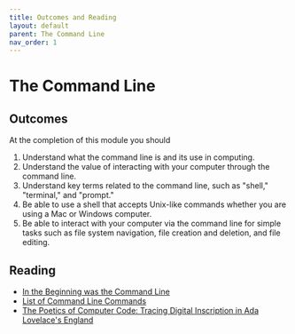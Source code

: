 ```yaml
---
title: Outcomes and Reading
layout: default
parent: The Command Line
nav_order: 1
---
```

# The Command Line

## Outcomes

At the completion of this module you should

1.  Understand what the command line is and its use in computing.
2.  Understand the value of interacting with your computer through the command line.
3.  Understand key terms related to the command line, such as "shell," "terminal," and "prompt."
4.  Be able to use a shell that accepts Unix-like commands whether you are using a Mac or Windows computer.
5.  Be able to interact with your computer via the command line for simple tasks such as file system navigation, file creation and deletion, and file editing.


## Reading

- [In the Beginning was the Command Line](http://project.cyberpunk.ru/lib/in_the_beginning_was_the_command_line/)
- [List of Command Line Commands](https://www.codecademy.com/articles/command-line-commands)
- [The Poetics of Computer Code: Tracing Digital Inscription in Ada Lovelace's England](https://www.digitalstudies.org/articles/10.16995/dscn.355/)
